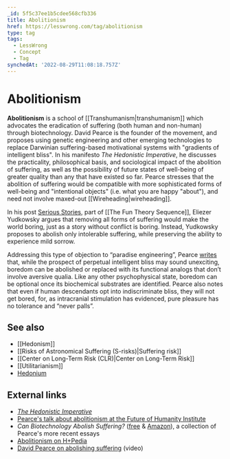 ```yaml
---
_id: 5f5c37ee1b5cdee568cfb336
title: Abolitionism
href: https://lesswrong.com/tag/abolitionism
type: tag
tags:
  - LessWrong
  - Concept
  - Tag
synchedAt: '2022-08-29T11:08:18.757Z'
---
```

# Abolitionism

**Abolitionism** is a school of [[Transhumanism|transhumanism]] which advocates the eradication of suffering (both human and non-human) through biotechnology. David Pearce is the founder of the movement, and proposes using genetic engineering and other emerging technologies to replace Darwinian suffering-based motivational systems with "gradients of intelligent bliss". In his manifesto *The Hedonistic Imperative*, he discusses the practicality, philosophical basis, and sociological impact of the abolition of suffering, as well as the possibility of future states of well-being of greater quality than any that have existed so far. Pearce stresses that the abolition of suffering would be compatible with more sophisticated forms of well-being and "intentional objects" (i.e. what you are happy "about"), and need not involve maxed-out [[Wireheading|wireheading]].

In his post [Serious Stories](http://lesswrong.com/lw/xi/serious_stories/), part of [[The Fun Theory Sequence]], Eliezer Yudkowsky argues that removing all forms of suffering would make the world boring, just as a story without conflict is boring. Instead, Yudkowsky proposes to abolish only intolerable suffering, while preserving the ability to experience mild sorrow.

Addressing this type of objection to “paradise engineering”, Pearce [writes](https://www.hedweb.com/hedethic/hedon4.htm#boring) that, while the prospect of perpetual intelligent bliss may sound unexciting, boredom can be abolished or replaced with its functional analogs that don’t involve aversive qualia. Like any other psychophysical state, boredom can be optional once its biochemical substrates are identified. Pearce also notes that even if human descendants opt into indiscriminate bliss, they will not get bored, for, as intracranial stimulation has evidenced, pure pleasure has no tolerance and “never palls”.

## See also

*   [[Hedonism]]
*   [[Risks of Astronomical Suffering (S-risks)|Suffering risk]]
*   [[Center on Long-Term Risk (CLR)|Center on Long-Term Risk]]
*   [[Utilitarianism]]
*   [Hedonium](https://wiki.lesswrong.com/wiki/Hedonium)

## External links

*   [*The Hedonistic Imperative*](http://hedweb.org/)
*   [Pearce's talk about abolitionism at the Future of Humanity Institute](http://abolitionist.com)
*   *Can Biotechnology Abolish Suffering?* ([free](https://www.smashwords.com/books/view/748028) & [Amazon](https://www.amazon.com/Can-Biotechnology-Abolish-Suffering/dp/B07WS4CBN4)), a collection of Pearce's more recent essays
*   [Abolitionism on H+Pedia](https://hpluspedia.org/wiki/Abolitionism)
*   [David Pearce on abolishing suffering](https://www.youtube.com/watch?v=_VCb9sk6CTc) (video)